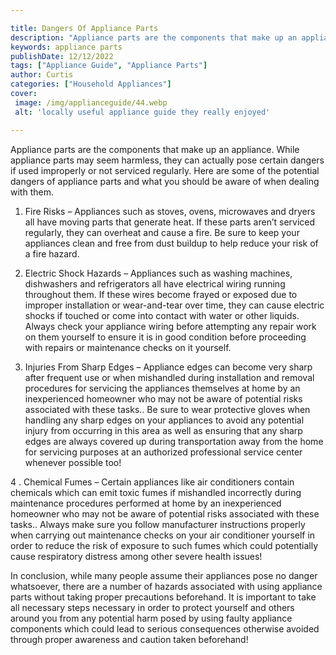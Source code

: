 ```yaml
---

title: Dangers Of Appliance Parts
description: "Appliance parts are the components that make up an appliance. While appliance parts may seem harmless, they can actually pose cert...learn more"
keywords: appliance parts
publishDate: 12/12/2022
tags: ["Appliance Guide", "Appliance Parts"]
author: Curtis
categories: ["Household Appliances"]
cover: 
 image: /img/applianceguide/44.webp
 alt: 'locally useful appliance guide they really enjoyed'

---
```


Appliance parts are the components that make up an appliance. While appliance parts may seem harmless, they can actually pose certain dangers if used improperly or not serviced regularly. Here are some of the potential dangers of appliance parts and what you should be aware of when dealing with them.

1. Fire Risks – Appliances such as stoves, ovens, microwaves and dryers all have moving parts that generate heat. If these parts aren’t serviced regularly, they can overheat and cause a fire. Be sure to keep your appliances clean and free from dust buildup to help reduce your risk of a fire hazard.

2. Electric Shock Hazards – Appliances such as washing machines, dishwashers and refrigerators all have electrical wiring running throughout them. If these wires become frayed or exposed due to improper installation or wear-and-tear over time, they can cause electric shocks if touched or come into contact with water or other liquids. Always check your appliance wiring before attempting any repair work on them yourself to ensure it is in good condition before proceeding with repairs or maintenance checks on it yourself.

3. Injuries From Sharp Edges – Appliance edges can become very sharp after frequent use or when mishandled during installation and removal procedures for servicing the appliances themselves at home by an inexperienced homeowner who may not be aware of potential risks associated with these tasks.. Be sure to wear protective gloves when handling any sharp edges on your appliances to avoid any potential injury from occurring in this area as well as ensuring that any sharp edges are always covered up during transportation away from the home for servicing purposes at an authorized professional service center whenever possible too!

4 . Chemical Fumes – Certain appliances like air conditioners contain chemicals which can emit toxic fumes if mishandled incorrectly during maintenance procedures performed at home by an inexperienced homeowner who may not be aware of potential risks associated with these tasks.. Always make sure you follow manufacturer instructions properly when carrying out maintenance checks on your air conditioner yourself in order to reduce the risk of exposure to such fumes which could potentially cause respiratory distress among other severe health issues! 

In conclusion, while many people assume their appliances pose no danger whatsoever, there are a number of hazards associated with using appliance parts without taking proper precautions beforehand. It is important to take all necessary steps necessary in order to protect yourself and others around you from any potential harm posed by using faulty appliance components which could lead to serious consequences otherwise avoided through proper awareness and caution taken beforehand!
